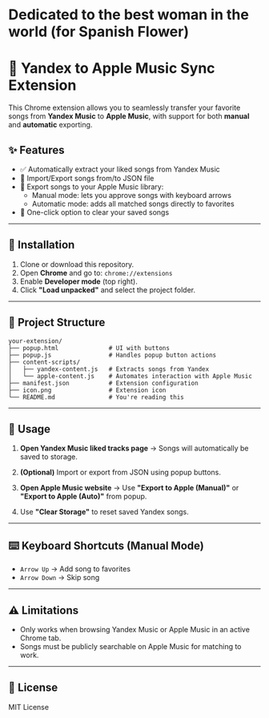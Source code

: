 # Dedicated to the best woman in the world (for Spanish Flower)

# 🎵 Yandex to Apple Music Sync Extension

This Chrome extension allows you to seamlessly transfer your favorite songs from **Yandex Music** to **Apple Music**, with support for both **manual** and **automatic** exporting.

## ✨ Features

- ✅ Automatically extract your liked songs from Yandex Music
- 📁 Import/Export songs from/to JSON file
- 🍏 Export songs to your Apple Music library:
  - Manual mode: lets you approve songs with keyboard arrows
  - Automatic mode: adds all matched songs directly to favorites
- 🧹 One-click option to clear your saved songs

---

## 🚀 Installation

1. Clone or download this repository.
2. Open **Chrome** and go to: `chrome://extensions`
3. Enable **Developer mode** (top right).
4. Click **"Load unpacked"** and select the project folder.

---

## 📂 Project Structure

```
your-extension/
├── popup.html              # UI with buttons
├── popup.js                # Handles popup button actions
├── content-scripts/
│   ├── yandex-content.js   # Extracts songs from Yandex
│   └── apple-content.js    # Automates interaction with Apple Music
├── manifest.json           # Extension configuration
├── icon.png                # Extension icon
└── README.md               # You're reading this
```

---

## 🧪 Usage

1. **Open Yandex Music liked tracks page**
   → Songs will automatically be saved to storage.

2. **(Optional)** Import or export from JSON using popup buttons.

3. **Open Apple Music website**
   → Use **"Export to Apple (Manual)"** or **"Export to Apple (Auto)"** from popup.

4. Use **"Clear Storage"** to reset saved Yandex songs.

---

## ⌨️ Keyboard Shortcuts (Manual Mode)

- `Arrow Up` → Add song to favorites
- `Arrow Down` → Skip song

---

## ⚠️ Limitations

- Only works when browsing Yandex Music or Apple Music in an active Chrome tab.
- Songs must be publicly searchable on Apple Music for matching to work.

---

## 📄 License

MIT License